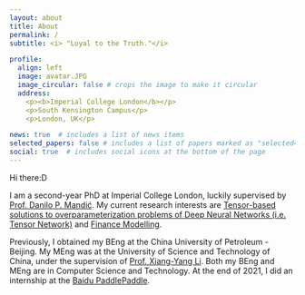 ```yaml
---
layout: about
title: About
permalink: /
subtitle: <i> "Loyal to the Truth."</i>

profile:
  align: left
  image: avatar.JPG
  image_circular: false # crops the image to make it circular
  address: 
    <p><b>Imperial College London</b></p>
    <p>South Kensington Campus</p>
    <p>London, UK</p>

news: true  # includes a list of news items
selected_papers: false # includes a list of papers marked as "selected={true}"
social: true  # includes social icons at the bottom of the page
---
```

Hi there:D

I am a second-year PhD at Imperial College London, luckily supervised by [Prof. Danilo P. Mandić](https://www.commsp.ee.ic.ac.uk/~mandic/index.htm). My current research interests are <u>Tensor-based solutions to overparameterization problems of Deep Neural Networks (i.e. Tensor Network)</u> and <u>Finance Modelling</u>.

Previously, I obtained my BEng at the China University of Petroleum - Beijing. My MEng was at the University of Science and Technology of China, under the supervision of [Prof. Xiang-Yang Li](https://scholar.google.com/citations?user=JURtNb0AAAAJ&hl=en). Both my BEng and MEng are in Computer Science and Technology. At the end of 2021, I did an internship at the [Baidu PaddlePaddle](https://github.com/PaddlePaddle).

<!-- Write your biography here. Tell the world about yourself. Link to your favorite [subreddit](http://reddit.com). You can put a picture in, too. The code is already in, just name your picture `prof_pic.jpg` and put it in the `img/` folder.

Put your address / P.O. box / other info right below your picture. You can also disable any these elements by editing `profile` property of the YAML header of your `_pages/about.md`. Edit `_bibliography/papers.bib` and Jekyll will render your [publications page](/al-folio/publications/) automatically.

Link to your social media connections, too. This theme is set up to use [Font Awesome icons](http://fortawesome.github.io/Font-Awesome/) and [Academicons](https://jpswalsh.github.io/academicons/), like the ones below. Add your Facebook, Twitter, LinkedIn, Google Scholar, or just disable all of them. -->
